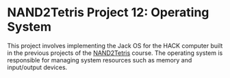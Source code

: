 # NAND2Tetris Project 12: Operating System
This project involves implementing the Jack OS for the HACK computer built in the previous projects of the [NAND2Tetris](https://www.nand2tetris.org/) course. 
The operating system is responsible for managing system resources such as memory and input/output devices.
